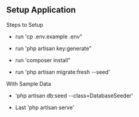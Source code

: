 

## Setup Application

Steps to Setup

- run 'cp .env.example .env"
- run 'php artisan key:generate"

- run 'composer install"
- run 'php artisan migrate:fresh --seed'

With Sample Data
- 'php artisan db:seed --class=DatabaseSeeder'

- Last 'php artisan serve'
